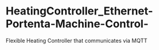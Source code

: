 # HeatingController_Ethernet-Portenta-Machine-Control-
Flexible Heating Controller that communicates via MQTT
